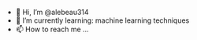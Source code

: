 - 👋 Hi, I’m @alebeau314
- 🌱 I’m currently learning: machine learning techniques
- 📫 How to reach me ...

<!---
alebeau314/alebeau314 is a ✨ special ✨ repository because its `README.md` (this file) appears on your GitHub profile.
You can click the Preview link to take a look at your changes.
--->
